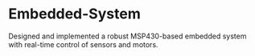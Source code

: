 # Embedded-System
Designed and implemented a robust MSP430-based embedded system with real-time control of sensors and motors.
